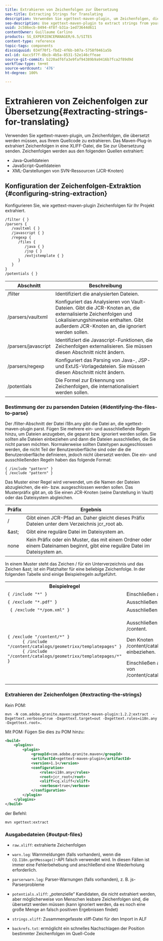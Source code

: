 ```yaml
---
title: Extrahieren von Zeichenfolgen zur Übersetzung
seo-title: Extracting Strings for Translating
description: Verwenden Sie xgettext-maven-plugin, um Zeichenfolgen, die übersetzt werden müssen, aus Ihrem Quellcode zu extrahieren
seo-description: Use xgettext-maven-plugin to extract strings from your source code that need translating
uuid: 2c586ecb-8494-4f8f-b31a-1ed73644d611
contentOwner: Guillaume Carlino
products: SG_EXPERIENCEMANAGER/6.5/SITES
content-type: reference
topic-tags: components
discoiquuid: 034f70f1-fbd2-4f6b-b07a-5758f0461a5b
exl-id: 4acc5f7f-0bcb-4b5a-8531-52e146cffeae
source-git-commit: b220adf6fa3e9faf94389b9a9416b7fca2f89d9d
workflow-type: tm+mt
source-wordcount: '476'
ht-degree: 100%

---
```


# Extrahieren von Zeichenfolgen zur Übersetzung{#extracting-strings-for-translating}

Verwenden Sie xgettext-maven-plugin, um Zeichenfolgen, die übersetzt werden müssen, aus Ihrem Quellcode zu extrahieren. Das Maven-Plug-in extrahiert Zeichenfolgen in eine XLIFF-Datei, die Sie zur Übersetzung senden. Zeichenfolgen werden aus den folgenden Quellen extrahiert:

* Java-Quelldateien
* JavaScript-Quelldateien
* XML-Darstellungen von SVN-Ressourcen (JCR-Knoten)

## Konfiguration der Zeichenfolgen-Extraktion {#configuring-string-extraction}

Konfigurieren Sie, wie xgettext-maven-plugin Zeichenfolgen für Ihr Projekt extrahiert.

```xml
/filter { }
/parsers {
   /vaultxml { }
   /javascript { }
   /regexp {
      /files {
         /java { }
         /jsp { }
         /extjstemplate { }
      }
   }
}
/potentials { }
```

| Abschnitt | Beschreibung |
|---|---|
| /filter | Identifiziert die analysierten Dateien. |
| /parsers/vaultxml | Konfiguriert das Analysieren von Vault-Dateien. Gibt die JCR-Knoten an, die externalisierte Zeichenfolgen und Lokalisierungshinweise enthalten. Gibt außerdem JCR-Knoten an, die ignoriert werden sollen. |
| /parsers/javascript | Identifiziert die Javascript-Funktionen, die Zeichenfolgen externalisieren. Sie müssen diesen Abschnitt nicht ändern. |
| /parsers/regexp | Konfiguriert das Parsing von Java-, JSP- und ExtJS-Vorlagedateien. Sie müssen diesen Abschnitt nicht ändern. |
| /potentials | Die Formel zur Erkennung von Zeichenfolgen, die internationalisiert werden sollen. |

### Bestimmung der zu parsenden Dateien {#identifying-the-files-to-parse}

Der /filter-Abschnitt der Datei i18n.any gibt die Datei an, die xgettext-maven-plugin parst. Fügen Sie mehrere ein- und ausschließende Regeln hinzu, um Dateien anzugeben, die geparst bzw. ignoriert werden sollen. Sie sollten alle Dateien einbeziehen und dann die Dateien ausschließen, die Sie nicht parsen möchten. Normalerweise sollten Dateitypen ausgeschlossen werden, die nicht Teil der Benutzeroberfläche sind oder die die Benutzeroberfläche definieren, jedoch nicht übersetzt werden. Die ein- und ausschließenden Regeln haben das folgende Format:

```
{ /include "pattern" }
{ /exclude "pattern" }
```

Das Muster einer Regel wird verwendet, um die Namen der Dateien abzugleichen, die ein- bzw. ausgeschlossen werden sollen. Das Musterpräfix gibt an, ob Sie einen JCR-Knoten (seine Darstellung in Vault) oder das Dateisystem abgleichen.

| Präfix | Ergebnis |
|---|---|
| / | Gibt einen JCR-Pfad an. Daher gleicht dieses Präfix Dateien unter dem Verzeichnis jcr_root ab. |
| &amp;ast; | Gibt eine reguläre Datei im Dateisystem an. |
| none | Kein Präfix oder ein Muster, das mit einem Ordner oder einem Dateinamen beginnt, gibt eine reguläre Datei im Dateisystem an. |

In einem Muster steht das Zeichen / für ein Unterverzeichnis und das Zeichen &amp;ast; ist ein Platzhalter für eine beliebige Zeichenfolge. In der folgenden Tabelle sind einige Beispielregeln aufgeführt.

<table>
 <tbody>
  <tr>
   <th>Beispielregel</th>
   <th>Ergebnis</th>
  </tr>
  <tr>
   <td><code>{ /include "*" }</code></td>
   <td>Einschließen aller Dateien.</td>
  </tr>
  <tr>
   <td><code>{ /exclude "*.pdf" }</code></td>
   <td>Ausschließen aller PDF-Dateien.</td>
  </tr>
  <tr>
   <td><code> { /exclude "*/pom.xml" }</code></td>
   <td>Ausschließen von POM-Dateien.</td>
  </tr>
  <tr>
   <td><code class="code">{ /exclude "/content/*" }
      { /include "/content/catalogs/geometrixx/templatepages" }
      { /include "/content/catalogs/geometrixx/templatepages/*" }</code></td>
   <td><p>Ausschließen aller Dateien unter dem Knoten /content.</p> <p>Den Knoten /content/catalogs/geometrixx/templatepages einbeziehen.</p> <p>Einschließen aller untergeordneten Knoten von /content/catalogs/geometrixx/templatepages.</p> </td>
  </tr>
 </tbody>
</table>

### Extrahieren der Zeichenfolgen  {#extracting-the-strings}

Kein POM:

```shell
mvn -N com.adobe.granite.maven:xgettext-maven-plugin:1.2.2:extract  -Dxgettext.verbose=true -Dxgettext.target=out -Dxgettext.rules=i18n.any -Dxgettext.root=.
```

Mit POM: Fügen Sie dies zu POM hinzu:

```xml
<build>
    <plugins>
        <plugin>
            <groupId>com.adobe.granite.maven</groupId>
            <artifactId>xgettext-maven-plugin</artifactId>
            <version>1.1</version>
            <configuration>
                <rules>i18n.any</rules>
                <root>jcr_root</root>
                <xliff>cq.xliff</xliff>
                <verbose>true</verbose>
            </configuration>
        </plugin>
    </plugins>
</build>
```

der Befehl:

```shell
mvn xgettext:extract
```

### Ausgabedateien {#output-files}

* `raw.xliff`: extrahierte Zeichenfolgen
* `warn.log`: Warnmeldungen (falls vorhanden), wenn die `CQ.I18n.getMessage()`-API falsch verwendet wird. In diesen Fällen ist immer eine Fehlerbehebung und anschließend eine Wiederholung erforderlich.

* `parserwarn.log`: Parser-Warnungen (falls vorhanden), z. B. js-Parserprobleme
* `potentials.xliff`: „potenzielle“ Kandidaten, die nicht extrahiert werden, aber möglicherweise von Menschen lesbare Zeichenfolgen sind, die übersetzt werden müssen (kann ignoriert werden, da es noch eine große Menge an falsch positiven Ergebnissen findet)
* `strings.xliff`: Zusammengefasste xliff-Datei für den Import in ALF
* `backrefs.txt`: ermöglicht ein schnelles Nachschlagen der Position bestimmter Zeichenfolgen im Quell-Code
